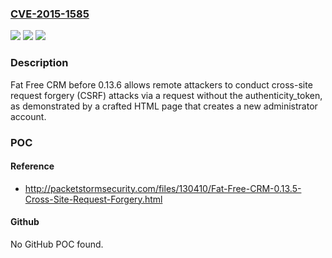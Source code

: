 ### [CVE-2015-1585](https://cve.mitre.org/cgi-bin/cvename.cgi?name=CVE-2015-1585)
![](https://img.shields.io/static/v1?label=Product&message=n%2Fa&color=blue)
![](https://img.shields.io/static/v1?label=Version&message=n%2Fa&color=blue)
![](https://img.shields.io/static/v1?label=Vulnerability&message=n%2Fa&color=brighgreen)

### Description

Fat Free CRM before 0.13.6 allows remote attackers to conduct cross-site request forgery (CSRF) attacks via a request without the authenticity_token, as demonstrated by a crafted HTML page that creates a new administrator account.

### POC

#### Reference
- http://packetstormsecurity.com/files/130410/Fat-Free-CRM-0.13.5-Cross-Site-Request-Forgery.html

#### Github
No GitHub POC found.

